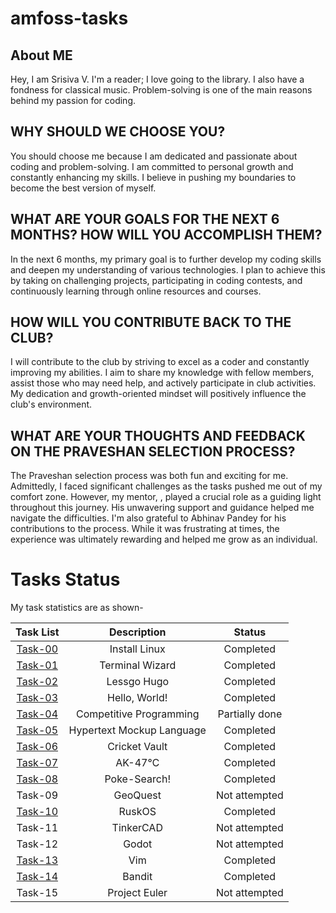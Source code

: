 # amfoss-tasks

## About ME
Hey, I am Srisiva V. I'm a reader;  I love going to the library. I also have a fondness for  classical music. Problem-solving is one of the main reasons behind my passion for coding.

## WHY SHOULD WE CHOOSE YOU?
You should choose me because I am dedicated and passionate about coding and problem-solving. I am committed to personal growth and constantly enhancing my skills. I believe in pushing my boundaries to become the best version of myself.

## WHAT ARE YOUR GOALS FOR THE NEXT 6 MONTHS? HOW WILL YOU ACCOMPLISH THEM?
In the next 6 months, my primary goal is to further develop my coding skills and deepen my understanding of various technologies. I plan to achieve this by taking on challenging projects, participating in coding contests, and continuously learning through online resources and courses.

## HOW WILL YOU CONTRIBUTE BACK TO THE CLUB?
I will contribute to the club by striving to excel as a coder and constantly improving my abilities. I aim to share my knowledge with fellow members, assist those who may need help, and actively participate in club activities. My dedication and growth-oriented mindset will positively influence the club's environment.

## WHAT ARE YOUR THOUGHTS AND FEEDBACK ON THE PRAVESHAN SELECTION PROCESS?
The Praveshan selection process was both fun and exciting for me. Admittedly, I faced significant challenges as the tasks pushed me out of my comfort zone. However, my mentor, , played a crucial role as a guiding light throughout this journey. His unwavering support and guidance helped me navigate the difficulties. I'm also grateful to Abhinav Pandey for his contributions to the process. While it was frustrating at times, the experience was ultimately rewarding and helped me grow as an individual.

# Tasks Status

My task statistics are as shown-

| Task List | Description | Status |
| :-:       | :-:         | :-:    |
| [Task-00](https://github.com/Srisivaa/amfoss-Tasks/tree/main/task-00)   | Install Linux | Completed |
| [Task-01](https://github.com/Srisivaa/amfoss-Tasks/tree/main/task-01)   | Terminal Wizard | Completed |
| [Task-02](https://github.com/Srisivaa/amfoss-Tasks/tree/main/task-02)    | Lessgo Hugo | Completed |
| [Task-03](https://github.com/Srisivaa/amfoss-Tasks/tree/main/task-03)   | Hello, World! | Completed |
| [Task-04](https://github.com/Srisivaa/amfoss-Tasks/tree/main/task-04)     | Competitive Programming  | Partially done |
| [Task-05](https://github.com/Srisivaa/amfoss-Tasks/tree/main/task-05)   | Hypertext Mockup Language | Completed |
| [Task-06](https://github.com/Srisivaa/amfoss-Tasks/tree/main/task-06)    | Cricket Vault | Completed |
| [Task-07](https://github.com/Srisivaa/amfoss-Tasks/tree/main/task-07)    | AK-47℃ | Completed |
| [Task-08](https://github.com/Srisivaa/amfoss-Tasks/tree/main/task-08)    | Poke-Search! | Completed |
| Task-09   | GeoQuest | Not attempted|
| [Task-10](https://github.com/Srisivaa/amfoss-Tasks/tree/main/task-10)   |  RuskOS |Completed |
| Task-11 | TinkerCAD | Not attempted |
| Task-12   | Godot | Not attempted |
| [Task-13](https://github.com/Srisivaa/amfoss-Tasks/tree/main/task-13)     | Vim | Completed |
| [Task-14](https://github.com/Srisivaa/amfoss-Tasks/tree/main/task-14)  | Bandit | Completed |
| Task-15   | Project Euler | Not attempted |






